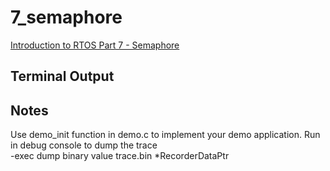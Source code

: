 # 7_semaphore

[Introduction to RTOS Part 7 - Semaphore](https://www.youtube.com/watch?v=5JcMtbA9QEE&list=PLEBQazB0HUyQ4hAPU1cJED6t3DU0h34bz&index=7)

## Terminal Output

## Notes
Use demo_init function in demo.c to implement your demo application.
Run in debug console to dump the trace  
-exec dump binary value trace.bin *RecorderDataPtr